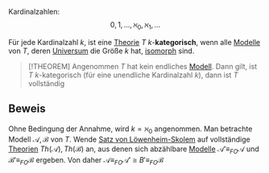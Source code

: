 Kardinalzahlen:
$$0, 1,\dots, \aleph_0, \aleph_1, \dots$$

Für jede Kardinalzahl $k$, ist eine [Theorie](Theorien%20der%20ersten%20Stufe.md) $T$ $k$-__kategorisch__, wenn alle [Modelle](Modell.md) von $T$, deren [Universum](Universum.md) die Größe $k$ hat, [isomorph](Isomorphismen.md) sind.

>[!THEOREM]
>Angenommen $T$ hat kein endliches [Modell](Modell.md). Dann gilt, ist $T$ $k$-kategorisch (für eine unendliche Kardinalzahl $k$), dann ist $T$ vollständig

## Beweis

Ohne Bedingung der Annahme, wird $k = \aleph_0$ angenommen. Man betrachte Modell $\mathcal A, \mathcal B$ von $T$. Wende [Satz von Löwenheim-Skolem](Satz%20von%20Löwenheim-Skolem.md) auf vollständige [Theorien](Theorien%20der%20ersten%20Stufe.md) $Th(\mathcal A), Th(\mathcal B)$ an, aus denen sich abzählbare [Modelle](Modell.md) $\mathcal A' \equiv_{FO} \mathcal A$ und $\mathcal B' \equiv_{FO} \mathcal B$ ergeben. Von daher $\mathcal A \equiv_{FO} \mathcal A' \cong B' \equiv_{FO} \mathcal B$

